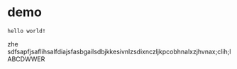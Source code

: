 # demo

```
hello world!
```
zhe sdfsapfjsaflihsalfdiajsfasbgailsdbjkkesivnlzsdixnczljkpcobhnalxzjhvnax;clih;l
ABCDWWER
